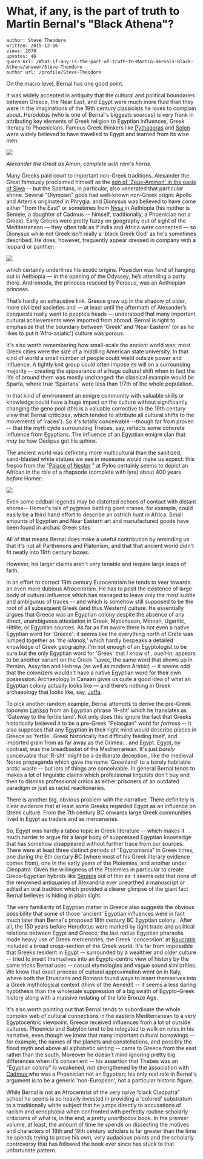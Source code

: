 # What, if any, is the part of truth to Martin Bernal's "Black Athena"?

	author: Steve Theodore
	written: 2015-12-16
	views: 2070
	upvotes: 46
	quora url: /What-if-any-is-the-part-of-truth-to-Martin-Bernals-Black-Athena/answer/Steve-Theodore
	author url: /profile/Steve-Theodore


On the macro level, Bernal has one good point.

It was widely accepted in antiquity that the cultural and political boundaries between Greece, the Near East, and Egypt were much more fluid than they were in the imaginations of the 19th century classicists he loves to complain about. Herodotus (who is one of Bernal's biggests sources) is very frank in attributing key elements of Greek religion to Egyptian influences, Greek literacy to Phoenicians. Famous Greek thinkers like [Pythagoras](https://en.wikipedia.org/wiki/Pythagoras) and [Solon](https://en.wikipedia.org/wiki/Solon) were widely believed to have travelled to Egypt and learned from its wise men.

![](https://qph.fs.quoracdn.net/main-qimg-cb7b7276091ca1be69b4765c9a0ac87c-c)

_Alexander the Great as Amun, complete with ram's horns._ 

Many Greeks paid court to important non-Greek traditions. Alexander the Great famously proclaimed himself as the [son of 'Zeus-Ammon' in the oasis of Siwa](http://www.greece.org/alexandria/alexander/Pages/siwa.html) -- but the Spartans, in particular, also venerated that particular shrine. Several "Olympian" gods had well-known non-Greek origin: Apollo and Artemis originated in Phrygia, and Dionysus was believed to have come either "from the East" or sometimes from [Nysa ](https://en.wikipedia.org/wiki/Nysa_(mythology))in Aethiopia (his mother is Semele, a daughter of Cadmus -- himself, traditionally, a Phoenician not a Greek). Early Greeks were pretty fuzzy on geography out of sight of the Mediterranean — they often talk as if India and Africa were connected — so Dionysus while not Greek isn't really a 'black Greek God' as he's sometimes described. He does, however, frequently appear dressed in company with a leopard or panther:

![](https://qph.fs.quoracdn.net/main-qimg-250180e75e451ab9dd09cbc190b9d873-c)

which certainly underlines his exotic origins. Poseidon was fond of hanging out in Aethiopia — in the opening of the Odyssey, he’s attending a party there. Andromeda, the princess rescued by Perseus, was an Aethiopian princess.

That’s hardly an exhaustive link. Greece grew up in the shadow of older, more civilized societies and — at least until the aftermath of Alexander’s conquests really went to people’s heads — understood that many important cultural achievements were imported from abroad. Bernal is right to emphasize that the boundary between 'Greek' and 'Near Eastern' (or as he likes to put it 'Afro-asiatic') culture was porous.

It's also worth remembering how small-scale the ancient world was; most Greek cities were the size of a middling American state university. In that kind of world a small number of people could wield outsize power and influence. A tightly knit group could often impose its will on a surrounding majority -- creating the appearance of a huge cultural shift when in fact the life of around them was mostly unchanged: the classical example would be Sparta, where true 'Spartans' were less than 1/7th of the whole population.

In that kind of environment an emigre community with valuable skills or knowledge could have a huge impact on the culture without significantly changing the gene pool (this is a valuable corrective to the 19th century view that Bernal criticizes, which tended to attribute all cultural shifts to the movements of 'races'). So it's totally conceivable --though far from proven -- that the myth cycle surrounding Thebes, say, reflects some concrete influence from Egyptians. The influence of an Egyptian emigre clan that _may_  be how Oedipus got his sphinx.

The ancient world was definitely more multicultural than the sanitized, sand-blasted white statues we see in museums would make us expect: this fresco from the "[Palace of Nestor](https://en.wikipedia.org/wiki/Palace_of_Nestor) " at Pylos certainly seems to depict an African in the role of a rhapsode (complete with lyre) about 400 years _before_  Homer:

![](https://qph.fs.quoracdn.net/main-qimg-0a7956a8e7fb0bfbea81d82edec33832-c)

Even some oddball legends may be distorted echoes of contact with distant shores-- Homer's tale of pygmies battling giant cranes, for example, could easily be a third hand effort to describe an ostrich hunt in Africa. Small amounts of Egyptian and Near Eastern art and manufactured goods have been found in archaic Greek sites

All of that means Bernal does make a useful contribution by reminding us that it's not all Parthenons and Platonism, and that that ancient world didn't fit neatly into 19th century boxes.

However, his larger claims aren't very tenable and require large leaps of faith.

In an effort to correct 19th century Eurocentrism he tends to veer towards an even more dubious Afrocentrism. He has to posit the existence of large body of cultural influence which has managed to leave only the most subtle and ambiguous of traces -- and which is somehow still supposed to be the root of all subsequent Greek (and thus Western) culture. He essentially argues that Greece was an Egyptian colony despite the absence of any direct, unambiguous attestation in Greek, Mycenaean, Minoan, Ugaritic, Hittite, or Egyptian sources. As far as I'm aware there is not even a native Egyptian word for 'Greece': it seems like the everything north of Crete was lumped together as '_the islands,'_ which hardly bespeaks a detailed knowledge of Greek geography. I'm not enough of an Egyptologist to be sure but the only Egyptian word for 'Greek' that I know of , _oueinin:_ appears to be another variant on the Greek Ἴωνες, the same word that shows up in Persian, Assyrian and Hebrew (as well as modern Arabic) -- it seems odd that the colonizers wouldn't have a native Egyptian word for their own possession. Archaeology in Canaan gives us quite a good idea of what an Egyptian colony actually looks like — and there’s nothing in Greek archaeology that looks like, say, [Jaffa](https://www.archaeology.org/issues/262-1707/features/5627-jaffa-egypt-canaan-colony).

To pick another random example, Bernal attempts to derive the pre-Greek toponym _[Larissa](https://en.wikipedia.org/wiki/Larissa)_  from an Egyptian phrase 'R-sht' which he translates as 'Gateway to the fertile land'. Not only does this ignore the fact that Greeks historically believed it to be a pre-Greek "Pelasgian" word for _fortress_  -- it also supposes that any Egyptian in their right mind would describe places in Greece as 'fertile'. Greek historically had difficulty feeding itself, and imported grain from as far away as the Crimea... and Egypt. Egypt, by contrast, was the breadbasket of the Mediterranean. It's just _barely_ conceivable that 'R-sht' might be a deliberate deception , like the medieval Norse propaganda which gave the name 'Greenland' to a barely habitable arctic waste -- but lots of things are conceivable. In general Bernal tends to makes a lot of linguistic claims which professional linguists don't buy and then to dismiss professional critics as either prisoners of an outdated paradigm or just as racist reactionaries.

There is another big, obvious problem with the narrative. There definitely is clear evidence that at least some Greeks regarded Egypt as an influence on Greek culture. From the 7th century BC onwards large Greek communities lived in Egypt as traders and as mercenaries.

So, Egypt was hardly a taboo topic in Greek literature -- which makes it much harder to argue for a large body of suppressed Egyptian knowledge that has somehow disappeared without further trace from our sources. There were at least three distinct periods of "Egyptomania" in Greek times, one during the 6th century BC (where most of his Greek literary evidence comes from), one in the early years of the Ptolemies, and another under Cleopatra. Given the willingness of the Ptolemies in particular to create Greco-Egyptian hybrids like [Serapis](https://en.wikipedia.org/wiki/Serapis) out of thin air it seems odd that none of the renowned antiquaries of Alexandria ever unearthed a manuscript or edited an oral tradition which provided a clearer glimpse of the giant fact Bernal believes is hiding in plain sight.

The very familiarity of Egyptian matter in Greece also suggests the obvious possibility that some of those 'ancient' Egyptian influences were in fact much later than Bernal's proposed 18th century BC Egyptian colony . After all, the 150 years before Herodotus were marked by tight trade and political relations between Egypt and Greece; the last native Egyptian pharaohs made heavy use of Greek mercenaries; the Greek 'concession' at [Naucratis](https://en.wikipedia.org/wiki/Naucratis) included a broad cross-section of the Greek world. It's far from impossible that Greeks resident in Egypt -- surrounded by a wealthier and older culture -- tried to insert themselves into an Egypto-centric view of history by the same tricks Bernal uses -- casual etymologies and vague sound similarities. We know that exact process of cultural approximation went on in Italy, where both the Etruscans and Romans found ways to insert themselves into a Greek mythological context (think of the Aeneid!) -- it seems a less daring hypothesis than the wholesale suppression of a big swath of Egypto-Greek history along with a massive redating of the late Bronze Age.

It's also worth pointing out that Bernal tends to subordinate the whole complex web of cultural connections in the eastern Mediterranean to a very Egyptocentric viewpoint. Greece received influences from a lot of outside cultures. Phoenicia and Babylon tend to be relegated to walk on roles in his narrative, even though we know that many important cultural borrowings -- for example, the names of the planets and constellations, and possibly the flood myth and above all alphabetic writing -- came to Greece from the east rather than the south. Moreover he doesn't mind ignoring pretty big differences when it's convenient -- his assertion that Thebes was an "Egyptian colony" is weakened, not strengthened by the association with [Cadmus ](https://en.wikipedia.org/wiki/Cadmus)who was a Phoenician not an Egyptian; his only real role in Bernal's argument is to be a generic 'non-European', not a particular historic figure.

While Bernal is not an Afrocentrist of the very naive 'black Cleopatra" school he seems is so heavily invested in providing a 'colored' substratum to a traditionally white subject that he jumps directly to accusations of racism and xenophobia when confronted with perfectly routine scholarly criticisms of what is, in the end, a pretty unorthodox book. In the premier volume, at least, the amount of time he spends on dissecting the motives and characters of 18th and 19th century scholars is far greater than the time he spends trying to prove his own, very audacious points and the scholarly controversy that has followed the book ever since has stuck to that unfortunate pattern.

